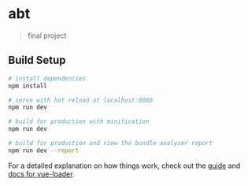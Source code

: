 # abt

> final project

## Build Setup

``` bash
# install dependencies
npm install

# serve with hot reload at localhost:8080
npm run dev

# build for production with minification
npm run dev

# build for production and view the bundle analyzer report
npm run dev --report
```

For a detailed explanation on how things work, check out the [guide](http://vuejs-templates.github.io/webpack/) and [docs for vue-loader](http://vuejs.github.io/vue-loader).
